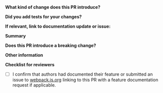 <!-- Thanks for submitting a pull request! Please provide enough information so that others can review your pull request. -->

**What kind of change does this PR introduce?**

<!-- E.g. a bugfix, feature, refactoring, build related change, etc… -->

**Did you add tests for your changes?**

<!-- Note that we won't merge your changes if you don't add tests -->

**If relevant, link to documentation update or issue:**

<!-- Link PR from webpack/webpack.js.org here, or N/A -->
<!-- Note: If you are implementing a feature or functionality change make sure that you have updated the documentation or submited an issue linking to this PR under https://github.com/webpack/webpack.js.org repository requesting documentation update -->

**Summary**

<!-- Explain the **motivation** for making this change. What existing problem does the pull request solve? -->
<!-- Try to link to an open issue for more information. -->

**Does this PR introduce a breaking change?**

<!-- If this PR introduces a breaking change, please describe the impact and a migration path for existing applications. -->

**Other information**

<!-- Leave this untouched, for reviewers of your PR. -->
**Checklist for reviewers**

- [ ] I confirm that authors had documented their feature or submitted an issue to [webpack.js.org](https://github.com/webpack/webpack.js.org) linking to this PR with a feature documentation request if applicable.
